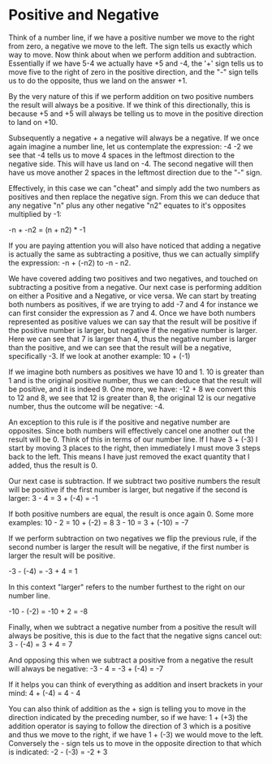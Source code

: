 # Positive and Negative

Think of a number line, if we have a positive number we move to the right from zero, a negative we move to the left. The sign tells us exactly which way to move. Now think about when we perform addition and subtraction. Essentially if we have 5-4 we actually have +5 and -4, the '+' sign tells us to move five to the right of zero in the positive direction, and the "-" sign tells us to do the opposite, thus we land on the answer +1.

By the very nature of this if we perform addition on two positive numbers the result will always be a positive. If we think of this directionally, this is because +5 and +5 will always be telling us to move in the positive direction to land on +10.

Subsequently a negative + a negative will always be a negative. If we once again imagine a number line, let us contemplate the expression: -4 -2 we see that -4 tells us to move 4 spaces in the leftmost direction to the negative side. This will have us land on -4. The second negative will then have us move another 2 spaces in the leftmost direction due to the "-" sign.

Effectively, in this case we can "cheat" and simply add the two numbers as positives and then replace the negative sign. From this we can deduce that any negative "n" plus any other negative "n2" equates to it's opposites multiplied by -1:

-n + -n2 = (n + n2) * -1

If you are paying attention you will also have noticed that adding a negative is actually the same as subtracting a positive, thus we can actually simplify the expression: -n + (-n2)
to -n - n2.

We have covered adding two positives and two negatives, and touched on subtracting a positive from a negative. Our next case is performing addition on either a Positive and a Negative, or vice versa. We can start by treating both numbers as positives, if we are trying to add -7 and 4 for instance we can first consider the expression as 7 and 4. Once we have both numbers represented as positive values we can say that the result will be positive if the positive number is larger, but negative if the negative number is larger. Here we can see that 7 is larger than 4, thus the negative number is larger than the positive, and we can see that the result will be a negative, specifically -3. If we look at another example: 10 + (-1)

If we imagine both numbers as positives we have 10 and 1. 10 is greater than 1 and is the original positive number, thus we can deduce that the result will be positive, and it is indeed 9. One more, we have: -12 + 8 we convert this to 12 and 8, we see that 12 is greater than 8, the original 12 is our negative number, thus the outcome will be negative: -4.

An exception to this rule is if the positive and negative number are opposites. Since both numbers will effectively cancel one another out the result will be 0. Think of this in terms of our number line. If I have 3 + (-3) I start by moving 3 places to the right, then immediately I must move 3 steps back to the left. This means I have just removed the exact quantity that I added, thus the result is 0.

Our next case is subtraction. If we subtract two positive numbers the result will be positive if the first number is larger, but negative if the second is larger: 3 - 4 = 3 + (-4) = -1

If both positive numbers are equal, the result is once again 0.
Some more examples:
  10 - 2 = 10 + (-2) = 8
	3 - 10 = 3 + (-10) = -7

If we perform subtraction on two negatives we flip the previous rule, if the second number is larger the result will be negative, if the first number is larger the result will be positive.

-3 - (-4) = -3 + 4 = 1

In this context "larger" refers to the number furthest to the right on our number line.

-10 - (-2) = -10 + 2 = -8


Finally, when we subtract a negative number from a positive the result will always be positive, this is due to the fact that the negative signs cancel out: 3 - (-4) = 3 + 4 = 7

And opposing this when we subtract a positive from a negative the result will always be negative: -3 - 4 = -3 + (-4) = -7


If it helps you can think of everything as addition and insert brackets in your mind: 4 + (-4) = 4 - 4

You can also think of addition as the + sign is telling you to move in the direction indicated by the preceding number, so if we have: 1 + (+3) the addition operator is saying to follow the direction of 3 which is a positive and thus we move to the right, if we have 1 + (-3) we would move to the left. Conversely the - sign tels us to move in the opposite direction to that which is indicated: -2 - (-3) = -2 + 3